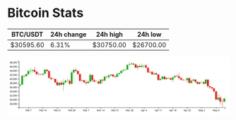 # Bitcoin Stats

BTC/USDT|24h change|24h high|24h low|
|---|---|---|---|
|$30595.60|6.31%|$30750.00|$26700.00|

<img src="./chart.svg">
